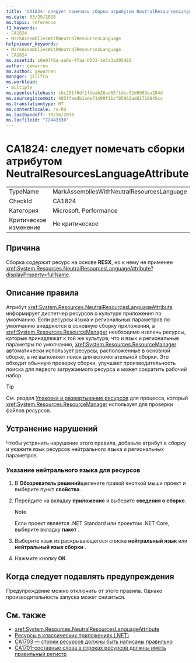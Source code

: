```yaml
---
title: 'CA1824: следует помечать сборки атрибутом NeutralResourcesLanguageAttribute'
ms.date: 03/29/2018
ms.topic: reference
f1_keywords:
- CA1824
- MarkAssembliesWithNeutralResourcesLanguage
helpviewer_keywords:
- MarkAssembliesWithNeutralResourcesLanguage
- CA1824
ms.assetid: 10e97f8a-aa6e-47aa-b253-1e5d3a295d82
author: gewarren
ms.author: gewarren
manager: jillfra
ms.workload:
- multiple
ms.openlocfilehash: cbc251f6df2fbbab26ad65f1dcc92d0963ea284d
ms.sourcegitcommit: 485ffaedb1ade71490f11cf05962add1718945cc
ms.translationtype: HT
ms.contentlocale: ru-RU
ms.lasthandoff: 10/16/2019
ms.locfileid: "72443330"
---
```

# <a name="ca1824-mark-assemblies-with-neutralresourceslanguageattribute"></a>CA1824: следует помечать сборки атрибутом NeutralResourcesLanguageAttribute

|||
|-|-|
|TypeName|MarkAssembliesWithNeutralResourcesLanguage|
|CheckId|CA1824|
|Категория|Microsoft. Performance|
|Критическое изменение|Не критическое|

## <a name="cause"></a>Причина

Сборка содержит ресурс на основе **RESX**, но к нему не применен <xref:System.Resources.NeutralResourcesLanguageAttribute?displayProperty=fullName>.

## <a name="rule-description"></a>Описание правила

Атрибут <xref:System.Resources.NeutralResourcesLanguageAttribute> информирует диспетчер ресурсов о культуре приложения по умолчанию. Если ресурсы языка и региональных параметров по умолчанию внедряются в основную сборку приложения, а <xref:System.Resources.ResourceManager> необходимо извлечь ресурсы, которые принадлежат к той же культуре, что и язык и региональные параметры по умолчанию, <xref:System.Resources.ResourceManager> автоматически использует ресурсы, расположенные в основной сборке, а не выполняет поиск для вспомогательной сборки. Это обходит обычную проверку сборки, улучшает производительность поиска для первого загружаемого ресурса и может сократить рабочий набор.

> [!TIP]
> См. раздел [Упаковка и развертывание ресурсов](/dotnet/framework/resources/packaging-and-deploying-resources-in-desktop-apps) для процесса, который <xref:System.Resources.ResourceManager> использует для проверки файлов ресурсов.

## <a name="fix-violations"></a>Устранение нарушений

Чтобы устранить нарушение этого правила, добавьте атрибут в сборку и укажите язык ресурсов нейтрального языка и региональных параметров.

### <a name="to-specify-the-neutral-language-for-resources"></a>Указание нейтрального языка для ресурсов

1. В **Обозреватель решений**щелкните правой кнопкой мыши проект и выберите пункт **свойства**.

2. Перейдите на вкладку **приложение** и выберите **сведения о сборке**.

   > [!NOTE]
   > Если проект является .NET Standard или проектом .NET Core, выберите вкладку **пакет** .

3. Выберите язык из раскрывающегося списка **нейтральный язык** или **нейтральный язык сборки** .

4. Нажмите кнопку **ОК**.

## <a name="when-to-suppress-warnings"></a>Когда следует подавлять предупреждения

Предупреждение можно отключить от этого правила. Однако производительность запуска может снизиться.

## <a name="see-also"></a>См. также

- <xref:System.Resources.NeutralResourcesLanguageAttribute>
- [Ресурсы в классических приложениях (.NET)](/dotnet/framework/resources/)
- [CA1703 — строки ресурсов должны быть написаны правильно](../code-quality/ca1703-resource-strings-should-be-spelled-correctly.md)
- [CA1701-составные слова в строках ресурсов должны иметь правильный регистр](../code-quality/ca1701-resource-string-compound-words-should-be-cased-correctly.md)
